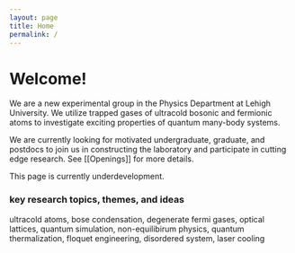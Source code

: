 ```yaml
---
layout: page
title: Home
permalink: /
---
```

# Welcome!
We are a new experimental group in the Physics Department at Lehigh University. 
We utilize trapped gases of ultracold bosonic and fermionic atoms to investigate exciting properties 
of quantum many-body systems.

We are currently looking for motivated undergraduate, graduate, and postdocs to join us in constructing the laboratory
and participate in cutting edge research. See [[Openings]] for more details.

This page is currently underdevelopment.

### key research topics, themes, and ideas 
ultracold atoms, bose condensation, degenerate fermi gases, optical lattices, quantum simulation,
non-equilibirum physics, quantum thermalization, floquet engineering, disordered system, laser cooling

